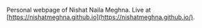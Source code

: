 Personal webpage of Nishat Naila Meghna. Live at [https://nishatmeghna.github.io](https://nishatmeghna.github.io/).
